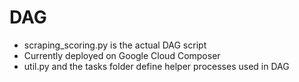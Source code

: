 # DAG
- scraping_scoring.py is the actual DAG script
- Currently deployed on Google Cloud Composer
- util.py and the tasks folder define helper processes used in DAG
